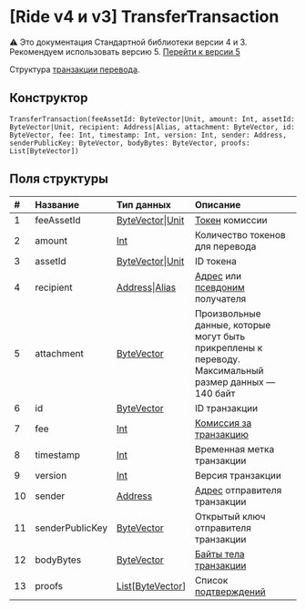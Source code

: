 # [Ride v4 и v3] TransferTransaction

:warning: Это документация Стандартной библиотеки версии 4 и 3. Рекомендуем использовать версию 5. [Перейти к&nbsp;версии&nbsp;5](/ru/ride/structures/transaction-structures/transfer-transaction)

Структура [транзакции перевода](/ru/blockchain/transaction-type/transfer-transaction).

## Конструктор

``` ride
TransferTransaction(feeAssetId: ByteVector|Unit, amount: Int, assetId: ByteVector|Unit, recipient: Address|Alias, attachment: ByteVector, id: ByteVector, fee: Int, timestamp: Int, version: Int, sender: Address, senderPublicKey: ByteVector, bodyBytes: ByteVector, proofs: List[ByteVector])
```

## Поля структуры

| # | Название | Тип данных | Описание |
| :--- | :--- | :--- | :--- |
| 1 | feeAssetId | [ByteVector](/ru/ride/v4/data-types/byte-vector)&#124;[Unit](/ru/ride/v4/data-types/unit) | [Токен](/ru/blockchain/token/) комиссии |
| 2 | amount | [Int](/ru/ride/v4/data-types/int) | Количество токенов для перевода |
| 3 | assetId | [ByteVector](/ru/ride/v4/data-types/byte-vector)&#124;[Unit](/ru/ride/v4/data-types/unit) | ID токена |
| 4 | recipient | [Address](/ru/ride/v4/structures/common-structures/address)&#124;[Alias](/ru/ride/v4/structures/common-structures/alias) | [Адрес](/ru/blockchain/account/address) или [псевдоним](/ru/blockchain/account/alias) получателя |
| 5 | attachment | [ByteVector](/en/ride/v4/data-types/byte-vector) | Произвольные данные, которые могут быть прикреплены к переводу.<br>Максимальный размер данных — 140 байт |
| 6 | id | [ByteVector](/ru/ride/v4/data-types/byte-vector) | ID транзакции |
| 7 | fee | [Int](/ru/ride/v4/data-types/int) | [Комиссия за транзакцию](/ru/blockchain/transaction/transaction-fee) |
| 8 | timestamp | [Int](/ru/ride/v4/data-types/int) | Временная метка транзакции |
| 9 | version | [Int](/ru/ride/v4/data-types/int) | Версия транзакции |
| 10 | sender | [Address](/ru/ride/v4/structures/common-structures/address) | [Адрес](/ru/blockchain/account/address) отправителя транзакции |
| 11 | senderPublicKey | [ByteVector](/ru/ride/v4/data-types/byte-vector) | Открытый ключ отправителя транзакции |
| 12 | bodyBytes | [ByteVector](/ru/ride/v4/data-types/byte-vector) | [Байты тела транзакции](/ru/blockchain/glossary#б) |
| 13 | proofs | [List](/ru/ride/v4/data-types/list)[[ByteVector](/ru/ride/v4/data-types/byte-vector)] | Список [подтверждений](/ru/blockchain/transaction/transaction-proof) |

